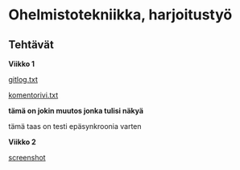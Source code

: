 # Ohelmistotekniikka, harjoitustyö
## Tehtävät
**Viikko 1**

[gitlog.txt](https://github.com/arolaeemil/ot-harjoitustyo/blob/master/laskarit/viikko1/gitlog.txt)

[komentorivi.txt](https://github.com/arolaeemil/ot-harjoitustyo/blob/master/laskarit/viikko1/komentorivi.txt)

**tämä on jokin muutos jonka tulisi näkyä**

tämä taas on testi epäsynkroonia varten

**Viikko 2**

[screenshot](https://github.com/arolaeemil/ot-harjoitustyo/blob/master/laskarit/viikko2/screenshot_testikattavuus.PNG)
